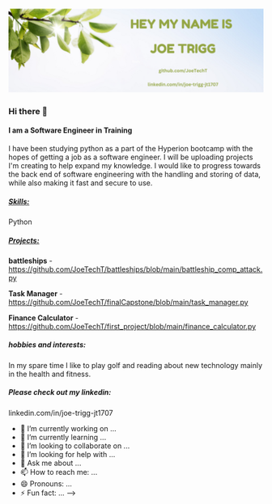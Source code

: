 

![](https://github.com/JoeTechT/JoeTechT/blob/main/Joe%20Trigg%20(1).png)


### Hi there 👋
#### I am a Software Engineer in Training
I have been studying python as a part of the Hyperion bootcamp with the hopes of getting a job as a software engineer. 
I will be uploading projects I'm creating to help expand my knowledge.
I would like to progress towards the back end of software engineering with the handling and storing of data, while
also making it fast and secure to use.


##### <ins>Skills:</ins>
Python

##### <ins>Projects:</ins>

<strong>battleships</strong> - https://github.com/JoeTechT/battleships/blob/main/battleship_comp_attack.py

<strong>Task Manager</strong> - https://github.com/JoeTechT/finalCapstone/blob/main/task_manager.py

<strong>Finance Calculator</strong> - https://github.com/JoeTechT/first_project/blob/main/finance_calculator.py


##### hobbies and interests:
In my spare time I like to play golf and reading about new technology mainly in the health and fitness. 

##### Please check out my linkedin: 

linkedin.com/in/joe-trigg-jt1707 


- 🔭 I’m currently working on ...
- 🌱 I’m currently learning ...
- 👯 I’m looking to collaborate on ...
- 🤔 I’m looking for help with ...
- 💬 Ask me about ...
- 📫 How to reach me: ...
- 😄 Pronouns: ...
- ⚡ Fun fact: ...
-->
